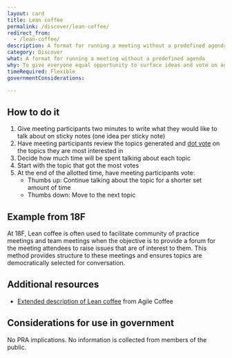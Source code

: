 ```yaml
---
layout: card
title: Lean coffee
permalink: /discover/lean-coffee/
redirect_from:
  - /lean-coffee/
description: A format for running a meeting without a predefined agenda
category: Discover
what: A format for running a meeting without a predefined agenda
why: To give everyone equal opportunity to surface ideas and vote on agenda topics,  allowing meeting attendees to be co-owners in the meeting agenda.
timeRequired: Flexible
governmentConsiderations:

---
```


## How to do it

1. Give meeting participants two minutes to write what they would like to talk about on sticky notes (one idea per sticky note)
1. Have meeting participants review the topics generated and <a href="https://methods.18f.gov/discover/dot-voting/" class="usa-link">dot vote</a> on the topics they are most interested in
1. Decide how much time will be spent talking about each topic
1. Start with the topic that got the most votes
1. At the end of the allotted time, have meeting participants vote:
    - Thumbs up: Continue talking about the topic for a shorter set amount of time
    - Thumbs down: Move to the next topic

<section class="method--section method--section--18f-example" markdown="1" >

## Example from 18F

At 18F, Lean coffee is often used to facilitate community of practice meetings and team meetings when the objective is to provide a forum for the meeting attendees to raise issues that are of interest to them. This method provides structure to these meetings and ensures topics are democratically selected for conversation.

</section>

<section class="method--section method--section--additional-resources" markdown="1" >

## Additional resources

- <a href="http://agilecoffee.com/leancoffee/" class="usa-link">Extended description of Lean coffee</a> from Agile Coffee

</section>

<section class="method--section method--section--government-considerations" markdown="1" >

## Considerations for use in government

No PRA implications. No information is collected from members of the public.

</section>
